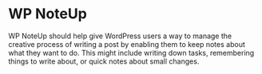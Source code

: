 # WP NoteUp

WP NoteUp should help give WordPress users a way to manage the creative
process of writing a post by enabling them to keep notes about what they want
to do. This might include writing down tasks, remembering things to write about,
or quick notes about small changes.
